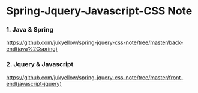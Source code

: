 # Spring-Jquery-Javascript-CSS Note

### 1. Java & Spring
https://github.com/jukyellow/spring-jquery-css-note/tree/master/back-end(java%2Cspring)

### 2. Jquery & Javascript
https://github.com/jukyellow/spring-jquery-css-note/tree/master/front-end(javascript-jquery)
